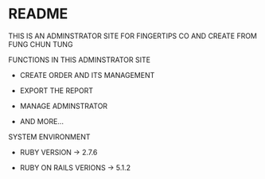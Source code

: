 # README

<!-- This README would normally document whatever steps are necessary to get the
application up and running.

Things you may want to cover:

* Ruby version

* System dependencies

* Configuration

* Database creation

* Database initialization

* How to run the test suite

* Services (job queues, cache servers, search engines, etc.)

* Deployment instructions

* ... -->

THIS IS AN ADMINSTRATOR SITE FOR FINGERTIPS CO AND CREATE FROM FUNG CHUN TUNG

FUNCTIONS IN THIS ADMINSTRATOR SITE

* CREATE ORDER AND ITS MANAGEMENT

* EXPORT THE REPORT

* MANAGE ADMINSTRATOR

* AND MORE...

SYSTEM ENVIRONMENT

* RUBY VERSION -> 2.7.6

* RUBY ON RAILS VERIONS -> 5.1.2